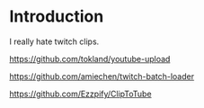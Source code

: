 Introduction
============

I really hate twitch clips.

https://github.com/tokland/youtube-upload

https://github.com/amiechen/twitch-batch-loader

https://github.com/Ezzpify/ClipToTube

